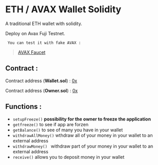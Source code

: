 # ETH / AVAX Wallet Solidity
 A traditional ETH wallet with solidity.
 
 Deploy on Avax Fuji Testnet.
 
```
 You can test it with fake AVAX : 
```
> [AVAX Faucet](https://faucet.avax-test.network/)
 
 
## Contract :
 Contract address (**Wallet.sol**) : [0x](https://testnet.avascan.info/blockchain/c/tx/0x)
 
 Contract address (**Owner.sol**) :  [0x](https://testnet.avascan.info/blockchain/c/tx/0x)
 
## Functions :

- `setupFreeze()` **possibility for the owner to freeze the application**
- `getfreeze()` to see if app are forzen
- `getBalance()` to see of many you have in your wallet
- `withdrawAllMoney()` wthdraw all of your money in your wallet to an external address
- `withdrawMoney() ` withdraw part of your money in your wallet to an external address
- `receive()` allows you to deposit money in your wallet

